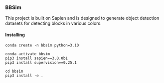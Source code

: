 ### BBSim

This project is built on Sapien and is designed to generate object detection datasets for detecting blocks in various colors.

#### Installing
```
conda create -n bbsim python=3.10

conda activate bbsim
pip3 install sapien==3.0.0b1
pip3 install supervision==0.25.1

cd bbsim
pip3 install -e .
```